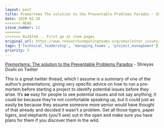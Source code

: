 ```yaml
---
layout: post
title: Premortems The solution to the Preventable Problems Paradox - Shreyas Doshi on Twitter
date: 2020-02-28
<<<<<<< HEAD
issue_number: 12
=======
>>>>>>> 0a34fe0... First go at item pages
original_url: https://www.researchcomputingteams.org/newsletter_issues/0012
tags: ['technical_leadership', 'managing_teams', 'project_management']
priority: 3
---
```


<!-- markdownlint-disable MD033 -->
<!-- markdownlint-disable MD041 -->
<!-- markdownlint-disable MD049 -->

[Premortems: The solution to the Preventable Problems Paradox](https://twitter.com/shreyas/status/1221257560033857536) - Shreyas Doshi on Twitter

This is a great twitter thread, which I assume is a summary of one of the author’s presentations, giving very specific advice on how to run a pre-mortem before starting a project to identify potential issues before they arise.  It’s **so** easy for people to see potential issues and not say anything; it could be because they’re not comfortable speaking up, but it could just as easily be because they assume someone more senior would have thought of that already and decided it wasn’t a problem.  Get all those tigers, paper tigers, and elephants (you’ll see) out in the open and make sure you have plans for them if you discover them in the wild.